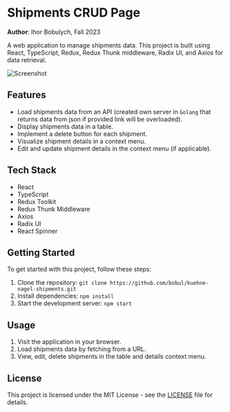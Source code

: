 # Shipments CRUD Page

**Author**: Ihor Bobulych, Fall 2023

A web application to manage shipments data. This project is built using React, TypeScript, Redux, Redux Thunk middleware, Radix UI, and Axios for data retrieval.

![Screenshot](https://thumbsnap.com/s/bZpLcgy9.png?0910) <!-- Add a screenshot of your application here -->

## Features

- Load shipments data from an API (created own server in `Golang` that returns data from json if provided link will be overloaded).
- Display shipments data in a table.
- Implement a delete button for each shipment.
- Visualize shipment details in a context menu.
- Edit and update shipment details in the context menu (if applicable).

## Tech Stack

- React
- TypeScript
- Redux Toolkit
- Redux Thunk Middleware
- Axios
- Radix UI
- React Spinner

## Getting Started

To get started with this project, follow these steps:

1. Clone the repository: `git clone https://github.com/bobul/kuehne-nagel-shipments.git`
2. Install dependencies: `npm install`
3. Start the development server: `npm start`

## Usage

1. Visit the application in your browser.
2. Load shipments data by fetching from a URL.
3. View, edit, delete shipments in the table and details context menu.

## License

This project is licensed under the MIT License - see the [LICENSE](LICENSE) file for details.
